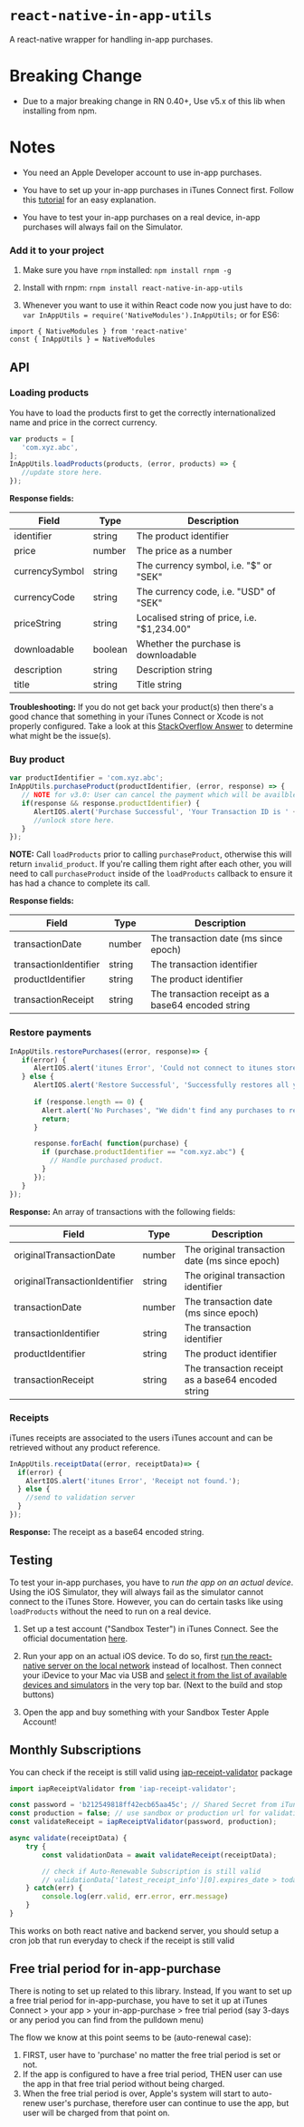 # `react-native-in-app-utils`

A react-native wrapper for handling in-app purchases.

# Breaking Change

- Due to a major breaking change in RN 0.40+, Use v5.x of this lib when installing from npm.


# Notes

- You need an Apple Developer account to use in-app purchases.

- You have to set up your in-app purchases in iTunes Connect first. Follow this [tutorial](http://stackoverflow.com/questions/19556336/how-do-you-add-an-in-app-purchase-to-an-ios-application) for an easy explanation.

- You have to test your in-app purchases on a real device, in-app purchases will always fail on the Simulator.

### Add it to your project

1. Make sure you have `rnpm` installed: `npm install rnpm -g`

2. Install with rnpm: `rnpm install react-native-in-app-utils`

3. Whenever you want to use it within React code now you just have to do: `var InAppUtils = require('NativeModules').InAppUtils;`
   or for ES6:

```
import { NativeModules } from 'react-native'
const { InAppUtils } = NativeModules
```


## API

### Loading products

You have to load the products first to get the correctly internationalized name and price in the correct currency.

```javascript
var products = [
   'com.xyz.abc',
];
InAppUtils.loadProducts(products, (error, products) => {
   //update store here.
});
```

**Response fields:**

| Field          | Type    | Description                                 |
| -------------- | ------- | ------------------------------------------- |
| identifier     | string  | The product identifier                      |
| price          | number  | The price as a number                       |
| currencySymbol | string  | The currency symbol, i.e. "$" or "SEK"      |
| currencyCode   | string  | The currency code, i.e. "USD" of "SEK"      |
| priceString    | string  | Localised string of price, i.e. "$1,234.00" |
| downloadable   | boolean | Whether the purchase is downloadable        |
| description    | string  | Description string                          |
| title          | string  | Title string                                |

**Troubleshooting:** If you do not get back your product(s) then there's a good chance that something in your iTunes Connect or Xcode is not properly configured. Take a look at this [StackOverflow Answer](http://stackoverflow.com/a/11707704/293280) to determine what might be the issue(s).

### Buy product

```javascript
var productIdentifier = 'com.xyz.abc';
InAppUtils.purchaseProduct(productIdentifier, (error, response) => {
   // NOTE for v3.0: User can cancel the payment which will be availble as error object here.
   if(response && response.productIdentifier) {
      AlertIOS.alert('Purchase Successful', 'Your Transaction ID is ' + response.transactionIdentifier);
      //unlock store here.
   }
});
```

**NOTE:** Call `loadProducts` prior to calling `purchaseProduct`, otherwise this will return `invalid_product`. If you're calling them right after each other, you will need to call `purchaseProduct` inside of the `loadProducts` callback to ensure it has had a chance to complete its call.

**Response fields:**

| Field                 | Type   | Description                                        |
| --------------------- | ------ | -------------------------------------------------- |
| transactionDate       | number | The transaction date (ms since epoch)              |
| transactionIdentifier | string | The transaction identifier                         |
| productIdentifier     | string | The product identifier                             |
| transactionReceipt    | string | The transaction receipt as a base64 encoded string |


### Restore payments

```javascript
InAppUtils.restorePurchases((error, response)=> {
   if(error) {
      AlertIOS.alert('itunes Error', 'Could not connect to itunes store.');
   } else {
      AlertIOS.alert('Restore Successful', 'Successfully restores all your purchases.');
      
      if (response.length == 0) {
        Alert.alert('No Purchases', "We didn't find any purchases to restore.");
        return;
      }

      response.forEach( function(purchase) {
        if (purchase.productIdentifier == "com.xyz.abc") {
          // Handle purchased product.
        }
      });
   }
});
```

**Response:** An array of transactions with the following fields:

| Field                          | Type   | Description                                        |
| ------------------------------ | ------ | -------------------------------------------------- |
| originalTransactionDate        | number | The original transaction date (ms since epoch)     |
| originalTransactionIdentifier  | string | The original transaction identifier                |
| transactionDate                | number | The transaction date (ms since epoch)              |
| transactionIdentifier          | string | The transaction identifier                         |
| productIdentifier              | string | The product identifier                             |
| transactionReceipt             | string | The transaction receipt as a base64 encoded string |


### Receipts

iTunes receipts are associated to the users iTunes account and can be retrieved without any product reference.

```javascript
InAppUtils.receiptData((error, receiptData)=> {
  if(error) {
    AlertIOS.alert('itunes Error', 'Receipt not found.');
  } else {
    //send to validation server
  }
});
```

**Response:** The receipt as a base64 encoded string.

## Testing

To test your in-app purchases, you have to *run the app on an actual device*. Using the iOS Simulator, they will always fail as the simulator cannot connect to the iTunes Store. However, you can do certain tasks like using `loadProducts` without the need to run on a real device.

1. Set up a test account ("Sandbox Tester") in iTunes Connect. See the official documentation [here](https://developer.apple.com/library/ios/documentation/LanguagesUtilities/Conceptual/iTunesConnect_Guide/Chapters/SettingUpUserAccounts.html#//apple_ref/doc/uid/TP40011225-CH25-SW9).

2. Run your app on an actual iOS device. To do so, first [run the react-native server on the local network](https://facebook.github.io/react-native/docs/runningondevice.html) instead of localhost. Then connect your iDevice to your Mac via USB and [select it from the list of available devices and simulators](https://i.imgur.com/6ifsu8Q.jpg) in the very top bar. (Next to the build and stop buttons)

3. Open the app and buy something with your Sandbox Tester Apple Account!

## Monthly Subscriptions

You can check if the receipt is still valid using [iap-receipt-validator](https://github.com/sibelius/iap-receipt-validator) package

```jsx
import iapReceiptValidator from 'iap-receipt-validator';

const password = 'b212549818ff42ecb65aa45c'; // Shared Secret from iTunes connect
const production = false; // use sandbox or production url for validation
const validateReceipt = iapReceiptValidator(password, production);

async validate(receiptData) {
    try {
        const validationData = await validateReceipt(receiptData);

        // check if Auto-Renewable Subscription is still valid
        // validationData['latest_receipt_info'][0].expires_date > today
    } catch(err) {
        console.log(err.valid, err.error, err.message)
    }
}
```

This works on both react native and backend server, you should setup a cron job that run everyday to check if the receipt is still valid

## Free trial period for in-app-purchase
There is noting to set up related to this library.
Instead, If you want to set up a free trial period for in-app-purchase, you have to set it up at
iTunes Connect > your app > your in-app-purchase > free trial period (say 3-days or any period you can find from the pulldown menu)

The flow we know at this point seems to be (auto-renewal case):
1. FIRST, user have to 'purchase' no matter the free trial period is set or not.
2. If the app is configured to have a free trial period, THEN user can use the app in that free trial period without being charged.
3. When the free trial period is over, Apple's system will start to auto-renew user's purchase, therefore user can continue to use the app, but user will be charged from that point on.
